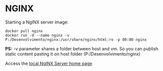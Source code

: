 # NGINX

Starting a NgINX server image:

```
docker pull nginx
docker run -d --name nginx -v P:/Desenvolvimento/nginx:/usr/share/nginx/html:ro -p 80:80 nginx
```

**PS:** -v parameter shares a folder between host and vm. So you can publish static content pasting it on host folder (P:/Desenvolvimento/nginx)

Access the [local NgINX Server home page](http://localhost)
